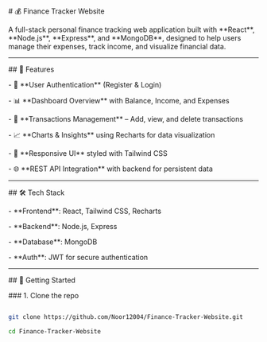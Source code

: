 \# 💰 Finance Tracker Website



A full-stack personal finance tracking web application built with \*\*React\*\*, \*\*Node.js\*\*, \*\*Express\*\*, and \*\*MongoDB\*\*, designed to help users manage their expenses, track income, and visualize financial data.  



---



\## 📌 Features

\- 🔐 \*\*User Authentication\*\* (Register \& Login)  

\- 📊 \*\*Dashboard Overview\*\* with Balance, Income, and Expenses  

\- 🧾 \*\*Transactions Management\*\* – Add, view, and delete transactions  

\- 📈 \*\*Charts \& Insights\*\* using Recharts for data visualization  

\- 🎨 \*\*Responsive UI\*\* styled with Tailwind CSS  

\- 🌐 \*\*REST API Integration\*\* with backend for persistent data  



---



\## 🛠️ Tech Stack

\- \*\*Frontend\*\*: React, Tailwind CSS, Recharts  

\- \*\*Backend\*\*: Node.js, Express  

\- \*\*Database\*\*: MongoDB  

\- \*\*Auth\*\*: JWT for secure authentication  



---



\## 🚀 Getting Started



\### 1. Clone the repo

```bash

git clone https://github.com/Noor12004/Finance-Tracker-Website.git

cd Finance-Tracker-Website



